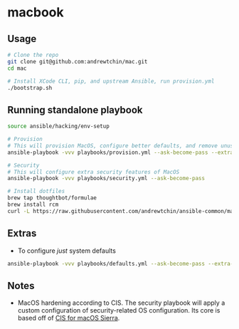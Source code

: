 # macbook

## Usage

```bash
# Clone the repo
git clone git@github.com:andrewtchin/mac.git
cd mac

# Install XCode CLI, pip, and upstream Ansible, run provision.yml
./bootstrap.sh
```

## Running standalone playbook

```bash
source ansible/hacking/env-setup

# Provision
# This will provision MacOS, configure better defaults, and remove unused applications
ansible-playbook -vvv playbooks/provision.yml --ask-become-pass --extra-vars=@vars/config.yml

# Security
# This will configure extra security features of MacOS
ansible-playbook -vvv playbooks/security.yml --ask-become-pass

# Install dotfiles
brew tap thoughtbot/formulae
brew install rcm
curl -L https://raw.githubusercontent.com/andrewtchin/ansible-common/master/dotfiles.sh | bash
```

## Extras

* To configure *just* system defaults

```bash
ansible-playbook -vvv playbooks/defaults.yml --ask-become-pass --extra-vars=@vars/config.yml
```

## Notes

* MacOS hardening according to CIS. The security playbook will apply a custom configuration of security-related OS configuration.  Its core is based off of [CIS for macOS Sierra](https://github.com/jamfprofessionalservices/CIS-for-macOS-Sierra-CP).
